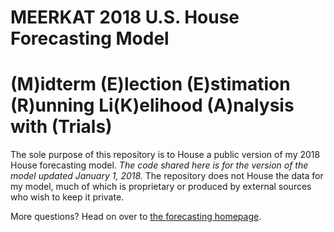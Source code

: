 # MEERKAT 2018 U.S. House Forecasting Model
# (M)idterm (E)lection (E)stimation (R)unning Li(K)elihood (A)nalysis with (Trials)


The sole purpose of this repository is to House a public version of my 2018 House forecasting model. *The code shared here is for the version of the model updated January 1, 2018.* The repository does not House the data for my model, much of which is proprietary or produced by external sources who wish to keep it private. 

More questions? Head on over to [the forecasting homepage](http://www.thecrosstab.com/2018-midterms-forecast/).

